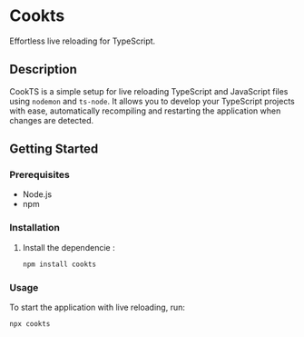 # Cookts

Effortless live reloading for TypeScript.

## Description

CookTS is a simple setup for live reloading TypeScript and JavaScript files using `nodemon` and `ts-node`. It allows you to develop your TypeScript projects with ease, automatically recompiling and restarting the application when changes are detected.

## Getting Started

### Prerequisites

- Node.js
- npm

### Installation

1. Install the dependencie :
   ```sh
   npm install cookts
   ```

### Usage

To start the application with live reloading, run:

```sh
npx cookts
```
